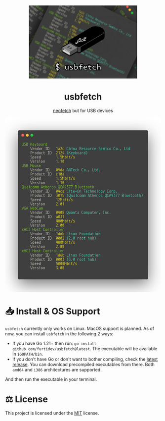 <p align="center"><img src="./assets/logo.png" width="350px"></p>
<h1 align="center">usbfetch</h1>
<p align="center"><a href="https://github.com/dylanaraps/neofetch">neofetch</a> but for USB devices</p>
<img src="./assets/example.png">

# 📥 Install & OS Support
`usbfetch` currently only works on Linux. MacOS support is planned.
As of now, you can install `usbfetch` in the following 2 ways:
- If you have Go 1.21+ then run: `go install github.com/furtidev/usbfetch@latest`. The executable will be available in `$GOPATH/bin`.
- If you don't have Go or don't want to bother compiling,  check the [latest release](https://github.com/furtidev/usbfetch/releases/latest). You can download precompiled executables from there. Both `amd64` and `i386` architectures are supported. 

And then run the executable in your terminal.

# ⚖️ License
This project is licensed under the [MIT](./LICENSE) license.
